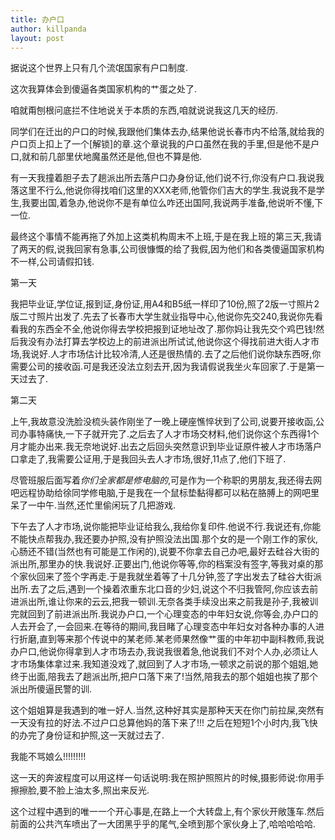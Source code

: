 ```yaml
---
title: 办户口
author: killpanda
layout: post
---
```

据说这个世界上只有几个流氓国家有户口制度.

这次我算体会到傻逼各类国家机构的艹蛋之处了.

咱就甭刨根问底拦不住地说关于本质的东西,咱就说说我这几天的经历.

同学们在迁出的户口的时候,我跟他们集体去办,结果他说长春市内不给落,就给我的户口页上扣上了一个[解锁]的章.这个章说我的户口虽然在我的手里,但是他不是户口,就和前几部里伏地魔虽然还是他,但也不算是他.

有一天我撞着胆子去了趟派出所去落户口办身份证,他们说不行,你没有户口.我说我落这里不行么,他说你得找咱们这里的XXX老师,他管你们吉大的学生.我说我不是学生,我要出国,着急办,他说你不是有单位么咋还出国阿,我说两手准备,他说听不懂,下一位.

最终这个事情不能再拖了外加上这类机构周末不上班,于是在我上班的第三天,我请了两天的假,说我回家有急事,公司很慷慨的给了我假,因为他们和各类傻逼国家机构不一样,公司请假扣钱.

第一天

我把毕业证,学位证,报到证,身份证,用A4和B5纸一样印了10份,照了2版一寸照片2版二寸照片出发了.先去了长春市大学生就业指导中心,他说你先交240,我说你先看看我的东西全不全,他说你得去学校把报到证地址改了.那你妈让我先交个鸡巴钱!然后我没有办法打算去学校边上的前进派出所试试,他说你这个得找前进大街人才市场,我说好.人才市场估计比较冷清,人还是很热情的.去了之后他们说你缺东西呀,你需要公司的接收函.可是我还没法立刻去开,因为我请假说我坐火车回家了.于是第一天过去了.

第二天

上午,我故意没洗脸没梳头装作刚坐了一晚上硬座憔悴状到了公司,说要开接收函,公司办事特痛快,一下子就开完了.之后去了人才市场交材料,他们说你这个东西得1个月才能办出来.我无奈地说好.出去之后回头突然意识到毕业证原件被人才市场落户口拿走了,我需要公证用,于是我回头去人才市场,很好,11点了,他们下班了.

尽管班服后面写着*你们全家都是修电脑的*,可是作为一个称职的男朋友,我还得去网吧远程协助给徐同学修电脑,于是我在一个鼠标垫黏得都可以粘在胳膊上的网吧里呆了一中午.当然,还忙里偷闲玩了几把游戏.

下午去了人才市场,说你能把毕业证给我么,我给你复印件.他说不行.我说还有,你能不能快点帮我办,我还要办护照,没有护照没法出国.那个女的是一个刚工作的家伙,心肠还不错(当然也有可能是工作闲的),说要不你拿去自己办吧,最好去硅谷大街的派出所,那里办的快.我说好.正要出门,他说你等等,你的档案没有签字,等我对桌的那个家伙回来了签个字再走.于是我就坐着等了十几分钟,签了字出发去了硅谷大街派出所.去了之后,遇到一个操着浓重东北口音的少妇,说这个不归我管阿,你应该去前进派出所,谁让你来的云云,把我一顿训.无奈各类手续没出来之前我是孙子,我被训完就回到了前进派出所.我说办户口,一个心理变态的中年妇女说,你等会,办户口的人去开会了,一会回来.在等待的期间,我目睹了心理变态中年妇女对各种办事的人进行折磨,直到等来那个传说中的某老师.某老师果然像艹蛋的中年初中副科教师,我说办户口,他说你得拿到人才市场去办,我说我很着急,他说我们不对个人办,必须让人才市场集体拿过来.我知道没戏了,就回到了人才市场,一顿求之前说的那个姐姐,她终于出面,陪我去了趟派出所,把户口落下来了!当然,陪我去的那个姐姐也挨了那个派出所傻逼民警的训.

这个姐姐算是我遇到的唯一好人.当然,这种好其实是那种天天在你门前拉屎,突然有一天没有拉的好法.不过户口总算他妈的落下来了!!! 之后在短短1个小时内,我飞快的办完了身份证和护照,这一天就过去了.

我能不骂娘么!!!!!!!!!

这一天的奔波程度可以用这样一句话说明:我在照护照照片的时候,摄影师说:你用手擦擦脸,要不脸上油太多,照出来反光.

这个过程中遇到的唯一一个开心事是,在路上一个大转盘上,有个家伙开敞篷车.然后前面的公共汽车喷出了一大团黑乎乎的尾气,全喷到那个家伙身上了,哈哈哈哈哈.
